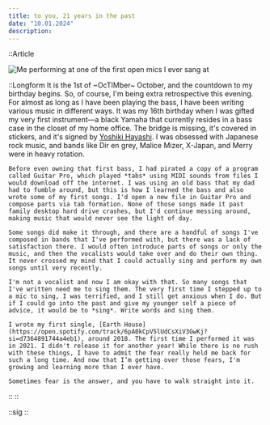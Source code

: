 ```yaml
---
title: to you, 21 years in the past
date: "10.01.2024"
description: 
---
```


::Article

  ![Me performing at one of the first open mics I ever sang at](/images/post-2/1.jpeg)

  ::Longform
   It is the 1st of ~OcTIMber~ October, and the countdown to my birthday begins. So, of course, I'm being extra retrospective this evening. For almost as long as I have been playing the bass, I have been writing various music in different ways. It was my 16th birthday when I was gifted my very first instrument—a black Yamaha that currently resides in a bass case in the closet of my home office. The bridge is missing, it's covered in stickers, and it's signed by [Yoshiki Hayashi](https://en.wikipedia.org/wiki/Yoshiki_(musician)). I was obsessed with Japanese rock music, and bands like Dir en grey, Malice Mizer, X-Japan, and Merry were in heavy rotation.

    Before even owning that first bass, I had pirated a copy of a program called Guitar Pro, which played *tabs* using MIDI sounds from files I would download off the internet. I was using an old bass that my dad had to fumble around, but this is how I learned the bass and also wrote some of my first songs. I'd open a new file in Guitar Pro and compose parts via tab formation. None of those songs made it past family desktop hard drive crashes, but I'd continue messing around, making music that would never see the light of day.

    Some songs did make it through, and there are a handful of songs I've composed in bands that I've performed with, but there was a lack of satisfaction there. I would often introduce parts of songs or only the music, and then the vocalists would take over and do their own thing. It never crossed my mind that I could actually sing and perform my own songs until very recently.

    I'm not a vocalist and now I am okay with that. So many songs that I've written need me to sing them. The very first time I stepped up to a mic to sing, I was terrified, and I still get anxious when I do. But if I could go into the past and give my younger self a piece of advice, it would be to *sing*. Write words and sing them.

    I wrote my first single, [Earth House](https://open.spotify.com/track/6pA0kCpV5lUdCsXiV3GwKj?si=d7364891744a4eb1), around 2018. The first time I performed it was in 2021. I didn't release it for another year! While there is no rush with these things, I have to admit the fear really held me back for such a long time. And now that I’m getting over those fears, I'm growing and learning more than I ever have.

    Sometimes fear is the answer, and you have to walk straight into it.
  ::
::

::sig
::